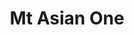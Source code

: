 ---
layout: place
title: "Mt Asian One"
permalink: /colorado/loveland/mt-asian-one.html
stateAbbr: CO
stateName: Colorado
cityName: Loveland
seo:
  name: "Mt Asian One"
  type: Restaurant
  links: https://www.mtasianoneloveland.com/
description: "Looking for sushi in Loveland, Colorado? Check out Mt Asian One for a delightful Japanese dining experience. Enjoy a variety of sushi and other dishes in a w..."
place_id: ChIJeUi8t_xTaYcRVZtkONiToCE
photos:
  - name: >-
      places/ChIJeUi8t_xTaYcRVZtkONiToCE/photos/AeeoHcLGYujXT5Iay7YIZQSbtzc62E10cV-0-is8ct61when_XYQW_PZIYJrV7udXn5BDx7SxCGTJNK8k7sHfow0mN4YNYjfyOkzYdCf4155ShGeDLt-ynAJ-TpbIvigoND-msHbCiO8BSzjxJCXYTtCJYViCgoUCncrPvio0O7pPZFfJVZmVkufeE_zd7-Y9XjF-Cq0GwAyNbhWcV4XseBYTfyL8e4pRP3iOMObx61OTWx8osqdBM5WnwtIvwNMBRYSrNtFQU7aSihXo3Zu4tahSdzbWT37kqO2LFOzL9cEwVkSvA
    widthPx: 4032
    heightPx: 3024
    authorAttributions:
      - displayName: Mt Asian One
        uri: https://maps.google.com/maps/contrib/108876905414725155737
        photoUri: >-
          https://lh3.googleusercontent.com/a-/ALV-UjXDcCNB8DXsyYMY6XajEf1JfBmm77ctc32XncMKW6J8BZ_2FnA=s100-p-k-no-mo
    flagContentUri: >-
      https://www.google.com/local/imagery/report/?cb_client=maps_api_places.places_api&image_key=!1e10!2sAF1QipNWIFCq8cIDA4CpdgafIQHn_B_n51sk942CPizw&hl=en-US
    googleMapsUri: >-
      https://www.google.com/maps/place//data=!3m4!1e2!3m2!1sAF1QipNWIFCq8cIDA4CpdgafIQHn_B_n51sk942CPizw!2e10!4m2!3m1!1s0x876953fcb7bc4879:0x21a093d838649b55
  - name: >-
      places/ChIJeUi8t_xTaYcRVZtkONiToCE/photos/AeeoHcLMrRi8W7RbwlmdA6sRDmj0ddlnRH_oLKrOoXGTjyEnsN702ZEDHH_KjpuQ34-JURM3SbBZS06hs_0RsGUckSXVyyufOnFcDxEZnWvvFhua7sgODwxFoZZJvZJxoUOITANtzokheHtvSwbiUvpQlLuVQWL4AtwAo8cH325sQOJo7sQ6XcJgHz5F6D26Uv_0gF-H-PPbdmjMKcpsELndKgsCWdloCB-JiYtkViCI5rp1hZq0-PGz2z5jeB5zZOtAiE6lIHQgDVhqDjlYzsEzLw_hZ14ExrDMd1swBZ1Mcjbidw
    widthPx: 4032
    heightPx: 3024
    authorAttributions:
      - displayName: Mt Asian One
        uri: https://maps.google.com/maps/contrib/108876905414725155737
        photoUri: >-
          https://lh3.googleusercontent.com/a-/ALV-UjXDcCNB8DXsyYMY6XajEf1JfBmm77ctc32XncMKW6J8BZ_2FnA=s100-p-k-no-mo
    flagContentUri: >-
      https://www.google.com/local/imagery/report/?cb_client=maps_api_places.places_api&image_key=!1e10!2sAF1QipOIEM1B1vEkTvumd7ZiFGxmFsF-SXAU81bjCvQy&hl=en-US
    googleMapsUri: >-
      https://www.google.com/maps/place//data=!3m4!1e2!3m2!1sAF1QipOIEM1B1vEkTvumd7ZiFGxmFsF-SXAU81bjCvQy!2e10!4m2!3m1!1s0x876953fcb7bc4879:0x21a093d838649b55
  - name: >-
      places/ChIJeUi8t_xTaYcRVZtkONiToCE/photos/AeeoHcKcHnXeF9WUQ9-r83QKAaTVAAd7irh8G2I509IzGqZcbPK2KTw-X4Xl3GnEEMFUcO0kVq8jImq7xhPoUdpqNj3aFO0opZi2_p84pyM4g7jO4S8JBu-ZwEf1ukFjaqtTDPrgIib5bzfXbSL7xrFBzFNdW6RlF4DJ1Kywr16Jju_A34n3_uqiWOxBqNdWFBAJu09yeX_i36IoglJBcvXFv_RBJW_RVlLpTkTC6Y6whLF7gobLtPEL5fvSSbyaLA_3p2P1fQAZ7Ng5dr3sP_prfoXtWgrepic4Z2EVG2oigG_NBg
    widthPx: 4032
    heightPx: 2269
    authorAttributions:
      - displayName: Mt Asian One
        uri: https://maps.google.com/maps/contrib/108876905414725155737
        photoUri: >-
          https://lh3.googleusercontent.com/a-/ALV-UjXDcCNB8DXsyYMY6XajEf1JfBmm77ctc32XncMKW6J8BZ_2FnA=s100-p-k-no-mo
    flagContentUri: >-
      https://www.google.com/local/imagery/report/?cb_client=maps_api_places.places_api&image_key=!1e10!2sAF1QipOfpD26yXI-OUz6J3AHQ_n0nap3QTe4mNB3Bjg1&hl=en-US
    googleMapsUri: >-
      https://www.google.com/maps/place//data=!3m4!1e2!3m2!1sAF1QipOfpD26yXI-OUz6J3AHQ_n0nap3QTe4mNB3Bjg1!2e10!4m2!3m1!1s0x876953fcb7bc4879:0x21a093d838649b55
  - name: >-
      places/ChIJeUi8t_xTaYcRVZtkONiToCE/photos/AeeoHcI2-_Sko8rihxmRzzVDYCeQYrIv7k5I5gKIzX8y3Hf8_0LvNuNt27s9yD9wVFOKlE-6KZocD2Ad3uyn-qt2aa48M44idMFz-M3u2mLuqJ4dOcJtlnKN8NYJfRAEWZzJ3SfpT4v1-F_aV6TYpl0LDTn30jCkZRVUumet9fnDnhqzJXwkqxf-hMlczhZi1-fSBbbznFIKcxoNAssZW3hH7e0JY_7ILCkTcXb6fd6hCvbLDZqFJU7tEEXLdJZt8Zq5-jkIbLig4X4sKf5GtHwm1dUTdRdEbjNYgubk251uMBnywQ
    widthPx: 4032
    heightPx: 3024
    authorAttributions:
      - displayName: Mt Asian One
        uri: https://maps.google.com/maps/contrib/108876905414725155737
        photoUri: >-
          https://lh3.googleusercontent.com/a-/ALV-UjXDcCNB8DXsyYMY6XajEf1JfBmm77ctc32XncMKW6J8BZ_2FnA=s100-p-k-no-mo
    flagContentUri: >-
      https://www.google.com/local/imagery/report/?cb_client=maps_api_places.places_api&image_key=!1e10!2sAF1QipPc88rlv5LPj3fRvLfyP4tiLFuuvrotHTHziVVb&hl=en-US
    googleMapsUri: >-
      https://www.google.com/maps/place//data=!3m4!1e2!3m2!1sAF1QipPc88rlv5LPj3fRvLfyP4tiLFuuvrotHTHziVVb!2e10!4m2!3m1!1s0x876953fcb7bc4879:0x21a093d838649b55
  - name: >-
      places/ChIJeUi8t_xTaYcRVZtkONiToCE/photos/AeeoHcI621cA_CiSDXiJTTFiaYRWXBJN-vXKOgsAJJ-hqAQnu3Ccm4wSeZQ-MWvc6jKwnozO2AbQMkuLL5MiXkoB35vmNbf2-qUNRkQt88__BsUligcDb0aNWD_KAIEpUoi9dYsvk28OnzL6z9hLGX2Lodq0e3DraIObGOrsgqg96Zd5uWYff7jA89uzu1CaR37DOW72pDdoe3DCodNdOQpXw1TnatNtuMJIwDX9VcKO1V5dXAxwiFHX9Ix4HFVU_e7thaOXdUONTF21OHxWY0KkoW1BfEQL9zhNsYepaNOmkkMHuw
    widthPx: 4032
    heightPx: 3024
    authorAttributions:
      - displayName: Mt Asian One
        uri: https://maps.google.com/maps/contrib/108876905414725155737
        photoUri: >-
          https://lh3.googleusercontent.com/a-/ALV-UjXDcCNB8DXsyYMY6XajEf1JfBmm77ctc32XncMKW6J8BZ_2FnA=s100-p-k-no-mo
    flagContentUri: >-
      https://www.google.com/local/imagery/report/?cb_client=maps_api_places.places_api&image_key=!1e10!2sAF1QipPvAVqtAFCEYYLAwu6NHWMqkuRaSUdI81Va0aIK&hl=en-US
    googleMapsUri: >-
      https://www.google.com/maps/place//data=!3m4!1e2!3m2!1sAF1QipPvAVqtAFCEYYLAwu6NHWMqkuRaSUdI81Va0aIK!2e10!4m2!3m1!1s0x876953fcb7bc4879:0x21a093d838649b55
  - name: >-
      places/ChIJeUi8t_xTaYcRVZtkONiToCE/photos/AeeoHcJeshnFlB5lZW93I9ld3lQ6xB610_VxT4HEoI4HZvlvp2VnGkrNADOW8WRykiUnteOc2eNL1q5JeMDSi6YXTA9eQmfe8gRqmH-2rmv9lUjL2hWJBrGkkP9EJnJhn3oCOCUeFVSUIjrSeAh2Tffl3qxlE73xBnUDuR5DuiKW-dZsTMdgkU8m9k5HoExq3rH-grwaogh6_vj1PNijpPpZjKT2tMZ99BsCFNxgkAe3r6k3S_bv14VmxF9R3vmYqbwE1HWbJHcN471kcfCd741UKa3iuCaaZDlFXRfcg5cbJfFaZ1OVGCkPsPQ-qkcKkojgR7SrrOF_jw5je_XMlcSchtDxOusgbHUB4yvmciUEEqhsw0UjvBh7YyyHDsXsXeKNx21Dpv53d_XfCRwBjUd3xRuNkaCjP2SWkY9qw8xoTjLOdXc
    widthPx: 4032
    heightPx: 3024
    authorAttributions:
      - displayName: Sokserey Tao
        uri: https://maps.google.com/maps/contrib/112708350766974325448
        photoUri: >-
          https://lh3.googleusercontent.com/a-/ALV-UjVpKrkuM_ZrG_LBi6vDYAuQ-BMXhGsQo3oZnZYowPQKII-u__nQ=s100-p-k-no-mo
    flagContentUri: >-
      https://www.google.com/local/imagery/report/?cb_client=maps_api_places.places_api&image_key=!1e10!2sCIHM0ogKEICAgMCAquKN0wE&hl=en-US
    googleMapsUri: >-
      https://www.google.com/maps/place//data=!3m4!1e2!3m2!1sCIHM0ogKEICAgMCAquKN0wE!2e10!4m2!3m1!1s0x876953fcb7bc4879:0x21a093d838649b55
  - name: >-
      places/ChIJeUi8t_xTaYcRVZtkONiToCE/photos/AeeoHcLFtFaxDk18hJVJneoIQy8csdFdV2DzrG0dn4EvHOa2mDLrim0atkffL0hALWe_v9c1dR1UWd7JvSnyhJMGyjp2MHWG3AKEoVVZUhgfLicyuQzQOi3NrDj_pOEFQ-sTDdLKpbd0nkXxlD8sPATyNjVXxs_7MZPp98Pq-Ee2PgWgqfYHmQ-viSKsnUmjp85-mBwZBpz7TbNsUHsbJav7_nGu-FoCf6wMLd4KeJTe3awcvt5Py8Aw2QkPHkwWVrlBSXioraegtYTzvYSylsvE02cYJxWIUKvyMa6rR0Rmla-_gw
    widthPx: 3024
    heightPx: 4032
    authorAttributions:
      - displayName: Mt Asian One
        uri: https://maps.google.com/maps/contrib/108876905414725155737
        photoUri: >-
          https://lh3.googleusercontent.com/a-/ALV-UjXDcCNB8DXsyYMY6XajEf1JfBmm77ctc32XncMKW6J8BZ_2FnA=s100-p-k-no-mo
    flagContentUri: >-
      https://www.google.com/local/imagery/report/?cb_client=maps_api_places.places_api&image_key=!1e10!2sAF1QipMrhxdY1-ac9uROZWKrWkeMrXFFQKpk0X870LPG&hl=en-US
    googleMapsUri: >-
      https://www.google.com/maps/place//data=!3m4!1e2!3m2!1sAF1QipMrhxdY1-ac9uROZWKrWkeMrXFFQKpk0X870LPG!2e10!4m2!3m1!1s0x876953fcb7bc4879:0x21a093d838649b55
  - name: >-
      places/ChIJeUi8t_xTaYcRVZtkONiToCE/photos/AeeoHcIHh8P0VArveQB_xmGdd8OGHsP-UYsd6a-2WYy1sRz7XVeo91ygqnSOfAMK6yA91c_FAKloKMNGlPwamYAHpEMH92iAUWM5a_SnoWzF4vRNOXGvZALZqGWIbx1rbKDnXotAgNEzS9LNs4k8Hm20nzxgladBFURQXDiK93yhjkLdc6XB7E-h22wN8yXaoi_mR7iP235JU1pjTzdqrrF9YZLaGZWnSOYb3R1qBHKt4gu3lUeZO1p0NDua6BHxUuOlb0XYjlpYG2LT0XhV_T00nIA7Puqede11hCjdyMNkCD_zhg
    widthPx: 4032
    heightPx: 3024
    authorAttributions:
      - displayName: Mt Asian One
        uri: https://maps.google.com/maps/contrib/108876905414725155737
        photoUri: >-
          https://lh3.googleusercontent.com/a-/ALV-UjXDcCNB8DXsyYMY6XajEf1JfBmm77ctc32XncMKW6J8BZ_2FnA=s100-p-k-no-mo
    flagContentUri: >-
      https://www.google.com/local/imagery/report/?cb_client=maps_api_places.places_api&image_key=!1e10!2sAF1QipMQturRpdIJlLdCnpqd5qUT-Y3DunlaQQzE9Ja7&hl=en-US
    googleMapsUri: >-
      https://www.google.com/maps/place//data=!3m4!1e2!3m2!1sAF1QipMQturRpdIJlLdCnpqd5qUT-Y3DunlaQQzE9Ja7!2e10!4m2!3m1!1s0x876953fcb7bc4879:0x21a093d838649b55
  - name: >-
      places/ChIJeUi8t_xTaYcRVZtkONiToCE/photos/AeeoHcIgcLNFbvUI5KaoOCmQ1O79Se8IlxAQQDny3dnvj0prqDPi846q3UXmFqQpaUjyWorFGGkLzGe8dY-Ihvi7Zhn30-ssyOwnoXQYwfk9ckXPj1dVIFy9ctVlqTlELGKHDd-DThfMjYlzg5WhBG4vRB1MoK83QZSaZjDx-99iBIk5iVcMxq1CLEsAUlctLlXTNcZdKiBe-C2nlQvdAwWqGXf9rQdg_2lNji9fpQfmOep3v4jWFcVXk91nKhPrzXTDB28y8tG7x71UYtElVlPHQmbROJ-S6GjJdcyivwJOBK0OYMrDOXQsroYhl3R6XoVd94uHXXG0TsjMSn7rcFsnc2hK0nzn9u09aJAkvECXYi6ujcu9iz_-LXwSHdJN1deOTNraHs_23tuk6P9vpS9z-tnPtVilykWNDk4HgQKijGRd_sw
    widthPx: 4032
    heightPx: 3024
    authorAttributions:
      - displayName: Mister Lea
        uri: https://maps.google.com/maps/contrib/115786997643645546313
        photoUri: >-
          https://lh3.googleusercontent.com/a-/ALV-UjVdTYgdwasbOnrrvdBbfkOBi3CJPjgvLNm76LpWlgRECImbgedy=s100-p-k-no-mo
    flagContentUri: >-
      https://www.google.com/local/imagery/report/?cb_client=maps_api_places.places_api&image_key=!1e10!2sCIHM0ogKEICAgICbmdWyrAE&hl=en-US
    googleMapsUri: >-
      https://www.google.com/maps/place//data=!3m4!1e2!3m2!1sCIHM0ogKEICAgICbmdWyrAE!2e10!4m2!3m1!1s0x876953fcb7bc4879:0x21a093d838649b55
  - name: >-
      places/ChIJeUi8t_xTaYcRVZtkONiToCE/photos/AeeoHcKGxEer_VJUs9ScVwPuDYrBdoAlLoqvfWsPauoVoK7x5Jbp0jI2f3ylTOjfYkcLhJaW8qjtxk9wOnk4Dd-GEZXOGVN0M_6E_00AGNo31vkirTB-Mk4Q4KD737UFN9j0Vr-9NktwM18-rkPFYe_EXIHbEQlM15m1sWTnrxcaVSrLyc8b9tFAw5tJmIrqlEQm4HdAJ6bxxRvcwlT8Aj52-TxYqvvBq6Knn6Zsgvhb2mgMuJIwutH9mt2KBCWmdGyuA5mkYrcOB7VXDmnlZyvlDKpVoLstnD2GVx30N7NvaTic8y-vgcX2VpZ8kOAHCe-ZvEAyax4aKqHrjv9G3UqP5r3M9ce9cD5qFR-t2TTAy4GwATsa0LzVy_cNpE7Mm7ZpJDIfvIv-AythtWILcc9tEfjkM9jmGvnFo_MX7vlI-aYqhw
    widthPx: 4000
    heightPx: 3000
    authorAttributions:
      - displayName: Donna Davis
        uri: https://maps.google.com/maps/contrib/109405825364131228330
        photoUri: >-
          https://lh3.googleusercontent.com/a-/ALV-UjUw_jRreE_qRlB_45pzd4pOcQVoHKx2SZp1aQvYiqsWcxrGOzk=s100-p-k-no-mo
    flagContentUri: >-
      https://www.google.com/local/imagery/report/?cb_client=maps_api_places.places_api&image_key=!1e10!2sCIHM0ogKEICAgID3pNTIJg&hl=en-US
    googleMapsUri: >-
      https://www.google.com/maps/place//data=!3m4!1e2!3m2!1sCIHM0ogKEICAgID3pNTIJg!2e10!4m2!3m1!1s0x876953fcb7bc4879:0x21a093d838649b55
address: 1431 N Denver Ave, Loveland, CO 80538, USA
street: 1431 N Denver Ave
city: Loveland
state: CO
zip: '80538'
country: USA
neighborhood: null
latitude: '40.408220'
longitude: '-105.045687'
accessibility_options:
  wheelchairAccessibleParking: true
  wheelchairAccessibleEntrance: true
  wheelchairAccessibleRestroom: true
  wheelchairAccessibleSeating: true
business_status: OPERATIONAL
name: Mt Asian One
google_maps_links:
  directionsUri: >-
    https://www.google.com/maps/dir//''/data=!4m7!4m6!1m1!4e2!1m2!1m1!1s0x876953fcb7bc4879:0x21a093d838649b55!3e0
  placeUri: https://maps.google.com/?cid=2423099156393663317
  writeAReviewUri: >-
    https://www.google.com/maps/place//data=!4m3!3m2!1s0x876953fcb7bc4879:0x21a093d838649b55!12e1
  reviewsUri: >-
    https://www.google.com/maps/place//data=!4m4!3m3!1s0x876953fcb7bc4879:0x21a093d838649b55!9m1!1b1
  photosUri: >-
    https://www.google.com/maps/place//data=!4m3!3m2!1s0x876953fcb7bc4879:0x21a093d838649b55!10e5
primary_type: Asian Restaurant
opening_hours:
  regular: null
  current: null
secondary_opening_hours:
  regular:
    weekdayDescriptions: null
    type: null
  current:
    weekdayDescriptions: null
    type: null
phone: (970) 966-7611
price_level: PRICE_LEVEL_MODERATE
price_range: $10 &ndash; $20
rating: '4.6'
rating_count: 406
website: https://www.mtasianoneloveland.com/
reviews: null
parking_options: null
payment_options: null
allow_dogs: null
curbside_pickup: null
delivery: null
dine_in: null
good_for_children: null
good_for_groups: null
good_for_sports: null
live_music: null
menu_for_children: null
outdoor_seating: null
reservable: null
restroom: null
serves_beer: null
serves_breakfast: null
serves_brunch: null
serves_cocktails: null
serves_coffee: null
serves_dinner: null
serves_dessert: null
serves_lunch: null
serves_vegetarian_food: null
serves_wine: null
takeout: null
summary: null

---